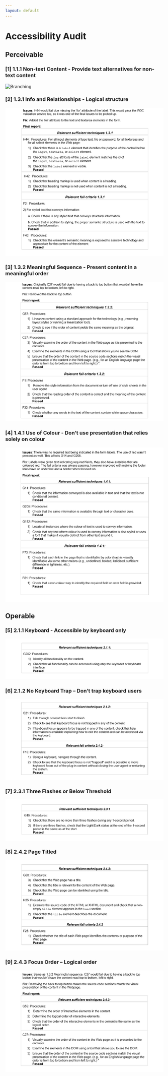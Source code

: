 ```yaml
---
layout: default
---
```


# Accessibility Audit

## Perceivable

### [1] 1.1.1 Non-text Content - Provide text alternatives for non-text content

![Branching](https://user-images.githubusercontent.com/47615809/57193546-b33a8f80-6f7f-11e9-841c-ef686c62090f.png)
<br>

### [2] 1.3.1 Info and Relationships - Logical structure

![Branching](https://github.com/hluce1/Front-end-Website-Project/blob/master/audit/a_images/2.png)
<br>

### [3] 1.3.2 Meaningful Sequence - Present content in a meaningful order

![Branching](https://github.com/hluce1/Front-end-Website-Project/blob/master/audit/a_images/3.png)
<br>

### [4] 1.4.1 Use of Colour - Don’t use presentation that relies solely on colour

![Branching](https://github.com/hluce1/Front-end-Website-Project/blob/master/audit/a_images/4.png)
<br>

## Operable 

### [5] 2.1.1 Keyboard - Accessible by keyboard only 

![Branching](https://github.com/hluce1/Front-end-Website-Project/blob/master/audit/a_images/5.png)
<br>

### [6] 2.1.2 No Keyboard Trap – Don’t trap keyboard users 

![Branching](https://github.com/hluce1/Front-end-Website-Project/blob/master/audit/a_images/6.png)
<br>

### [7] 2.3.1 Three Flashes or Below Threshold

![Branching](https://github.com/hluce1/Front-end-Website-Project/blob/master/audit/a_images/7.png)
<br>

### [8] 2.4.2 Page Titled  

![Branching](https://github.com/hluce1/Front-end-Website-Project/blob/master/audit/a_images/8.png)
<br>

### [9] 2.4.3 Focus Order – Logical order  

![Branching](https://github.com/hluce1/Front-end-Website-Project/blob/master/audit/a_images/9.png)
<br>
